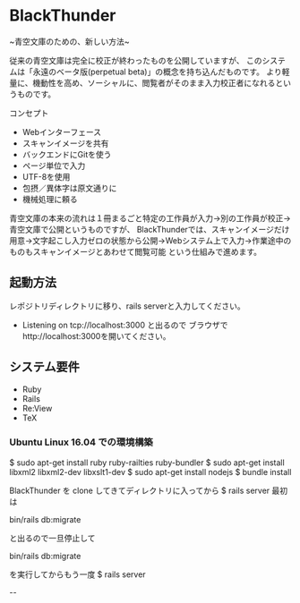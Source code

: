 # BlackThunder

~青空文庫のための、新しい方法~

従来の青空文庫は完全に校正が終わったものを公開していますが、
このシステムは「永遠のベータ版(perpetual beta)」の概念を持ち込んだものです。
より軽量に、機動性を高め、ソーシャルに、閲覧者がそのまま入力校正者になれるというものです。


コンセプト

* Webインターフェース
* スキャンイメージを共有
* バックエンドにGitを使う
* ページ単位で入力
* UTF-8を使用
* 包摂／異体字は原文通りに
* 機械処理に頼る

青空文庫の本来の流れは１冊まるごと特定の工作員が入力→別の工作員が校正→青空文庫で公開というものですが、
BlackThunderでは、スキャンイメージだけ用意→文字起こし入力ゼロの状態から公開→Webシステム上で入力→作業途中のものもスキャンイメージとあわせて閲覧可能
という仕組みで進めます。

## 起動方法

レポジトリディレクトリに移り、rails serverと入力してください。
* Listening on tcp://localhost:3000
と出るので
ブラウザで http://localhost:3000を開いてください。

## システム要件

* Ruby
* Rails
* Re:View
* TeX

### Ubuntu Linux 16.04 での環境構築

$ sudo apt-get install ruby ruby-railties ruby-bundler
$ sudo apt-get install libxml2 libxml2-dev libxslt1-dev
$ sudo apt-get install nodejs
$ bundle install

BlackThunder を clone してきてディレクトリに入ってから
$ rails server
最初は

bin/rails db:migrate

と出るので一旦停止して

bin/rails db:migrate

を実行してからもう一度
$ rails server


-- 
